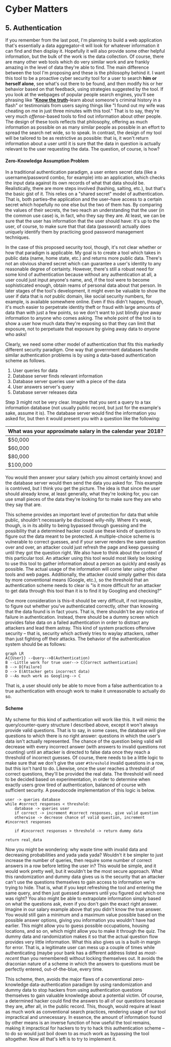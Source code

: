 # Cyber Matters

## 5. Authentication 

If you remember from the last post, I'm planning to build a web application that's essentially a data aggregator–it will look for whatever information it can find and then display it. Hopefully it will also provide some other helpful information, but the bulk of the work is the data collection. Of course, there are many other web tools which do very similar work and are frankly amazing in the level of data they're able to find. The main difference between the tool I'm proposing and these is the philosophy behind it. I want this tool to be a proactive cyber security tool for a user to search **him or herself alone**, see what's out there to be found, and then modify his or her behavior based on that feedback, using strategies suggested by the tool. If you look at the webpages of popular people search engines, you'll see phrasing like "[**Know the truth**](https://www.peoplefinders.com/people-search)–learn about someone's criminal history in a flash" or testimonials from users saying things like "I found out my wife was cheating on me in just three minutes with this tool." That is to say, they're very much *offense*-based tools to find out information about other people. The design of these tools reflects that philosophy, offering as much information as possible on as many similar people as possible in an effort to spread the search net wide, so to speak. In contrast, the design of my tool will be tailored to be as restrictive as possible: that is, it won't return information about a user until it is sure that the data in question is actually relevant to the user requesting the data. The question, of course, is how?

#### Zero-Knowledge Assumption Problem

In a traditional authentication paradigm, a user enters secret data (like a username/password combo, for example) into an application, which checks the input data against its own records of what that data should be. Realistically, there are more steps involved (hashing, salting, etc.), but that's the basic gist of it. This relies on a "shared secret" model of authentication. That is, both parties–the application and the user–have access to a certain secret which hopefully no one else but the two of them has. By comparing the values of their secrets, the two reach an understanding that the user (in the common use case) is, in fact, who they say they are. At least, we can be sure that the user has information that the user should have: it's up to the user, of course, to make sure that that data (password) actually does uniquely identify them by practicing good password management techniques. 

In the case of this proposed security tool, though, it's not clear whether or how that paradigm is applicable. My goal is to create a tool which takes in public data (name, home state, etc.) and returns more public data. There's not an obvious shared secret which can guarantee a user's identity to any reasonable degree of certainty. However, there's still a robust need for some kind of authentication because without any authentication at all, a user could just input anyone's name, and, if the tool were to become sophisticated enough, obtain reams of personal data about that person. In later stages of the tool's development, it might even be valuable to show the user if data that is *not* public domain, like social security numbers, for example, is available somewhere online. Even if this didn't happen, though, it's much easier to perpetrate identity theft or fraud with large amounts of data than with just a few points, so we don't want to just blindly give away information to anyone who comes asking. The whole point of the tool is to show a user how much data they're exposing so that they can limit that exposure, not to perpetuate that exposure by giving away data to *anyone* who asks!

Clearly, we need some other model of authentication that fits this markedly different security paradigm. One way that government databases handle similar authentication problems is by using a data-based authentication scheme as follows. 

1. User queries for data
2. Database server finds relevant information
3. Database server queries user with a piece of the data
4. User answers server's query 
5. Database server releases data

Step 3 might not be very clear. Imagine that you sent a query to a tax information database (not usually public record, but just for the example's sake, assume it is). The database server would find the information you asked for, but then it would present you with a question like the following:

| What was your approximate salary in the calendar year 2018? |
| ----------------------------------------------------------- |
| $50,000                                                     |
| $60,000                                                     |
| $80,000                                                     |
| $100,000                                                    |

You would then answer your salary (which you almost certainly know) and the database server would then send the data you asked for. This example is contrived, but I think you get the picture. The idea is that since the user should already know, at least generally, what they're looking for, you can use small pieces of the data they're looking for to make sure they are who they say that are. 

This scheme provides an important level of protection for data that while public, shouldn't necessarily be disclosed willy-nilly. Where it's weak, though, is in its ability to being bypassed through guessing and the possibility that a determined hacker could use these kinds of questions to figure out the data meant to be protected. A multiple-choice scheme is vulnerable to correct guesses, and if your server renders the same question over and over, an attacker could just refresh the page and keep guessing until they got the question right. We also have to think about the context of this particular tool. An attacker using this tool would most likely be looking to use this tool to gather information about a person as quickly and easily as possible. The actual usage of the information will come later using other tools and web pages. Additionally, the attacker could simply gather this data by more conventional means (Google, etc.), so the threshold that an authentication scheme needs to clear is "is it more difficult for an attacker to get data through this tool than it is to find it by Googling and checking?" 

One more consideration is this–it should be very difficult, if not impossible, to figure out whether you've authenticated correctly, other than knowing that the data found is in fact yours. That is, there shouldn't be any notice of failure in authentication. Instead, there should be a dummy screen which provides false data on a failed authentication in order to distract any attackers and lead them astray. This kind of system practices offensive security – that is, security which actively tries to waylay attackers, rather than just fighting off their attacks. The behavior of the authentication system should be as follows:



```mermaid
graph LR
A{{User}} --Query-->B(Authentication)
B --Little work for true user--> C[Correct authentication]
B --> D[Failure]
D --> E(Attacker gets incorrect data)
D --As much work as Googling--> C
```

That is, a user should only be able to move from a false authentication to a true authentication with enough work to make it unreasonable to actually do so. 

#### Scheme

My scheme for this kind of authentication will work like this. It will mimic the query/counter-query structure I described above, except it won't always provide valid questions. That is to say, in some cases, the database will give questions to which there is no right answer: questions in which the user's data isn't actually represented. The chance of the question being valid will decrease with every incorrect answer (with answers to invalid questions not counting) until an attacker is directed to false data once they reach a threshold of incorrect guesses. Of course, there needs to be a little logic to make sure that we don't give the user ```#threshold``` invalid questions in a row, but this isn't hard to do. Likewise, once the user reaches a threshold of correct questions, they'll be provided the real data. The threshold will need to be decided based on experimentation, in order to determine when exactly users grow tired of authentication, balanced of course with sufficient security. A pseudocode implementation of this logic is below.

```
user -> queries database
while #correct responses < threshold:
	database -> queries user
	if correct -> increment #correct responses, give valid question
	otherwise -> decrease chance of valid question, increment #incorrect responses
	
	if #incorrect responses > threshold -> return dummy data

return real_data
```

Now you might be wondering: why waste time with invalid data and decreasing probabilities and yada yada yada? Wouldn't it be simpler to just increase the number of queries, then require some number of correct answers in a row before letting the user in? This would be simple, and it would work pretty well, but it wouldn't be the most secure approach. What this randomization and dummy data gives us is the security that an attacker can't use the questions themselves to gain access to information we're trying to hide. That is, what if you kept refreshing the tool and entering the same query, and then just guessed answers until you figured out which one was right? You also might be able to extrapolate information simply based on what the questions ask, even if you don't gain the exact right answer. Imagine in our salary example above that you didn't know the true answer. You would still gain a minimum and a maximum value possible based on the possible answer options, giving you information you wouldn't have had earlier. This might allow you to guess possible occupations, housing locations, and so on, which might allow you to make it through the quiz. The dummy data and randomization makes it so that the actual question flow provides very little information. What this also gives us is a built-in margin for error. That is, a legitimate user can mess up a couple of times while authenticating (maybe your bank has a different address listed as *most-recent* than you remembered) without locking themselves out. It avoids the draconian nature of a scheme in which the answers to questions must be perfectly entered, out-of-the-blue, every time. 

This scheme, then, avoids the major flaws of a conventional zero-knowledge data-authentication paradigm by using randomization and dummy data to stop hackers from using authentication questions themselves to gain valuable knowledge about a potential victim. Of course, a determined hacker could find the answers to all of our questions because they are, after all, in the public record. This, though, would require at least as much work as conventional search practices, rendering usage of our tool impractical and unnecessary. In essence, the amount of information found by other means is an inverse function of how useful the tool remains, making it impractical for hackers to try to hack this authentication scheme – to do so would just boil down to as much work as bypassing the tool altogether. Now all that's left is to try to implement it. 
